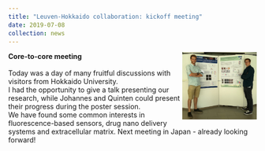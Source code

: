 ```yaml
---
title: "Leuven-Hokkaido collaboration: kickoff meeting"
date: 2019-07-08
collection: news
---
```

<img src='/images/core-core.png' style='width: 30%' align='right'>
<b> Core-to-core meeting </b>
<br><br>
Today was a day of many fruitful discussions with visitors from Hokkaido University. <br>
I had the opportunity to give a talk presenting our research, while Johannes and Quinten could present their progress during the poster session. <br>
We have found some common interests in fluorescence-based sensors, drug nano delivery systems and extracellular matrix. Next meeting in Japan - already looking forward!
<br>
